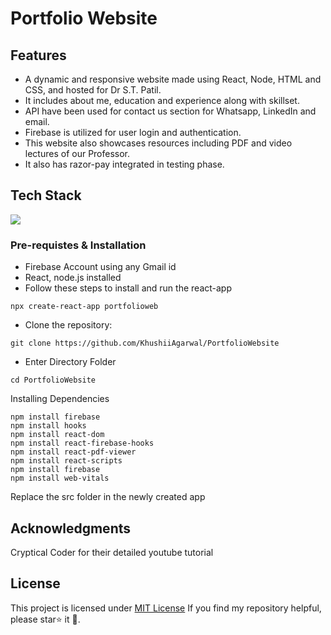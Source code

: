 # Portfolio Website
## Features
- A dynamic and responsive website made using React, Node, HTML and CSS, and hosted for Dr S.T. Patil. 
- It includes about me, education and experience along with skillset. 
- API have been used for contact us section for Whatsapp, LinkedIn and email.
- Firebase is utilized for user login and authentication.
- This website also showcases resources including PDF and video lectures of our Professor. 
- It also has razor-pay integrated in testing phase.

## Tech Stack
[![](https://skillicons.dev/icons?i=js,html,css,react,nodejs,firebase)](https://skillicons.dev)
### Pre-requistes & Installation
* Firebase Account using any Gmail id
* React, node.js installed
* Follow these steps to install and run the react-app
```
npx create-react-app portfolioweb
```

* Clone the repository:
```
git clone https://github.com/KhushiiAgarwal/PortfolioWebsite
```
* Enter Directory Folder
```
cd PortfolioWebsite
```
Installing Dependencies 
```
npm install firebase
npm install hooks
npm install react-dom 
npm install react-firebase-hooks 
npm install react-pdf-viewer
npm install react-scripts 
npm install firebase
npm install web-vitals 
```
Replace the src folder in the newly created app
## Acknowledgments
Cryptical Coder[](https://www.youtube.com/watch?v=3aCoZudPEKE&list=WL) for their detailed youtube tutorial

## License
This project is licensed under [MIT License](docs/license.md)
If you find my repository helpful, please star⭐ it 🌟.
